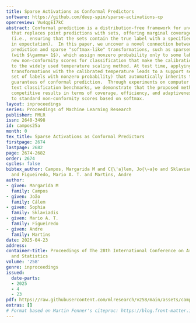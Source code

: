 ```yaml
---
title: Sparse Activations as Conformal Predictors
software: https://github.com/deep-spin/sparse-activations-cp
openreview: Vu4qgEI7kC
abstract: Conformal prediction is a distribution-free framework for uncertainty quantification
  that replaces point predictions with sets, offering marginal coverage guarantees
  (i.e., ensuring that the sets contain the true label with a specified probability,
  in expectation).  In this paper, we uncover a novel connection between conformal
  prediction and sparse "softmax-like" transformations, such as sparsemax and $\gamma$-entmax
  (with $\gamma> 1$), which assign nonzero probability only to some labels.  We introduce
  new non-conformity scores for classification that make the calibration process correspond
  to the widely used temperature scaling method. At test time, applying these sparse
  transformations with the calibrated temperature leads to a support set (i.e., the
  set of labels with nonzero probability) that automatically inherits the coverage
  guarantees of conformal prediction.  Through experiments on computer vision and
  text classification benchmarks, we demonstrate that the proposed method achieves
  competitive results in terms of coverage, efficiency, and adaptiveness compared
  to standard non-conformity scores based on softmax.
layout: inproceedings
series: Proceedings of Machine Learning Research
publisher: PMLR
issn: 2640-3498
id: campos25a
month: 0
tex_title: Sparse Activations as Conformal Predictors
firstpage: 2674
lastpage: 2682
page: 2674-2682
order: 2674
cycles: false
bibtex_author: Campos, Margarida M and C{\'a}lem, Jo{\~a}o and Sklaviadis, Sophia
  and Figueiredo, Mario A. T. and Martins, Andre
author:
- given: Margarida M
  family: Campos
- given: João
  family: Cálem
- given: Sophia
  family: Sklaviadis
- given: Mario A. T.
  family: Figueiredo
- given: Andre
  family: Martins
date: 2025-04-23
address:
container-title: Proceedings of The 28th International Conference on Artificial Intelligence
  and Statistics
volume: '258'
genre: inproceedings
issued:
  date-parts:
  - 2025
  - 4
  - 23
pdf: https://raw.githubusercontent.com/mlresearch/v258/main/assets/campos25a/campos25a.pdf
extras: []
# Format based on Martin Fenner's citeproc: https://blog.front-matter.io/posts/citeproc-yaml-for-bibliographies/
---
```

